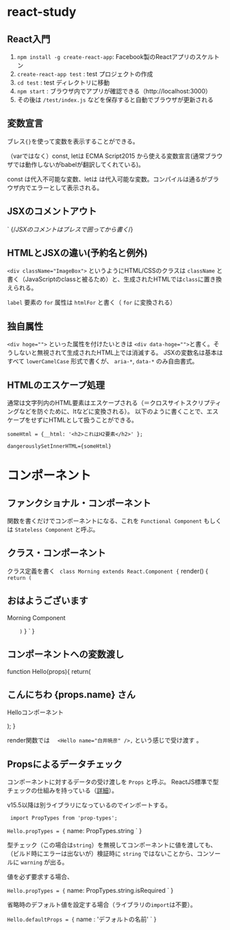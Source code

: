 # react-study

## React入門


1. `npm install -g create-react-app`: Facebook製のReactアプリのスケルトン
1. `create-react-app test` : test プロジェクトの作成
1. `cd test` : test ディレクトリに移動
1. `npm start` : ブラウザ内でアプリが確認できる（http://localhost:3000）
1. その後は `/test/index.js` などを保存すると自動でブラウザが更新される

## 変数宣言

ブレス``{}``を使って変数を表示することができる。


（varではなく）const, letは ECMA Script2015 から使える変数宣言(通常ブラウザでは動作しないがbabelが翻訳してくれている)。

const は代入不可能な変数、letは は代入可能な変数。コンパイルは通るがブラウザ内でエラーとして表示される。

## JSXのコメントアウト
`    {/*JSXのコメントはブレスで囲ってから書く*/}


## HTMLとJSXの違い(予約名と例外)

``<div className="ImageBox">`` というようにHTML/CSSのクラスは ``className`` と書く（JavaScriptのclassと被るため）と、生成されたHTMLでは``class``に置き換えられる。

``label`` 要素の ``for`` 属性は ``htmlFor`` と書く（ ``for`` に変換される）

## 独自属性

``<div hoge="">`` といった属性を付けたいときは ``<div data-hoge="">``と書く。そうしないと無視されて生成されたHTML上では消滅する。
JSXの変数名は基本はすべて ``lowerCamelCase`` 形式で書くが、 ``aria-*``, ``data-*`` のみ自由書式。

## HTMLのエスケープ処理

通常は文字列内のHTML要素はエスケープされる（＝クロスサイトスクリプティングなどを防ぐために、ltなどに変換される）。
以下のように書くことで、エスケープをせずにHTMLとして扱うことができる。

``someHtml = {__html: '<h2>これはH2要素</h2>' };``

``dangerouslySetInnerHTML={someHtml} ``

# コンポーネント

## ファンクショナル・コンポーネント

関数を書くだけでコンポーネントになる、これを ``Functional Component`` もしくは ``Stateless Component`` と呼ぶ。

## クラス・コンポーネント

クラス定義を書く
`  class Morning extends React.Component {
`   render() {
`     return (
`       <section><h1>おはようございます</h1><p>Morning Component</p></section>
`     )
`   }
` }

## コンポーネントへの変数渡し

function Hello(props){
  return(
    <section>
      <h1>こんにちわ {props.name} さん</h1>
      <div>Helloコンポーネント</div>
    </section>

  );
}

render関数では ``   <Hello name="白井暁彦" />, `` という感じで受け渡す 。

## Propsによるデータチェック

コンポーネントに対するデータの受け渡しを ``Props`` と呼ぶ。
ReactJS標準で型チェックの仕組みを持っている（[詳細](https://reactjs.org/docs/typechecking-with-proptypes.html)）。

v15.5以降は別ライブラリになっているのでインポートする。

`` import PropTypes from 'prop-types';``

` Hello.propTypes = {
`   name: PropTypes.string
` }

型チェック（この場合は`string`）を無視してコンポーネントに値を渡しても、（ビルド時にエラーは出ないが）検証時に `string` ではないことから、コンソールに `warning` が出る。

値を必ず要求する場合、

` Hello.propTypes = {
`   name: PropTypes.string.isRequired
` }

省略時のデフォルト値を設定する場合（ライブラリの`import`は不要）。

` Hello.defaultProps = {
`   name : 'デフォルトの名前'
` }

